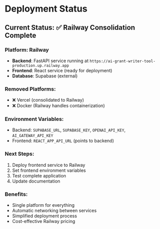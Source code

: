 # Deployment Status

## Current Status: ✅ Railway Consolidation Complete

### Platform: Railway
- **Backend**: FastAPI service running at `https://ai-grant-writer-tool-production.up.railway.app`
- **Frontend**: React service (ready for deployment)
- **Database**: Supabase (external)

### Removed Platforms:
- ❌ Vercel (consolidated to Railway)
- ❌ Docker (Railway handles containerization)

### Environment Variables:
- Backend: `SUPABASE_URL`, `SUPABASE_KEY`, `OPENAI_API_KEY`, `AI_GATEWAY_API_KEY`
- Frontend: `REACT_APP_API_URL` (points to backend)

### Next Steps:
1. Deploy frontend service to Railway
2. Set frontend environment variables
3. Test complete application
4. Update documentation

### Benefits:
- Single platform for everything
- Automatic networking between services
- Simplified deployment process
- Cost-effective Railway pricing 